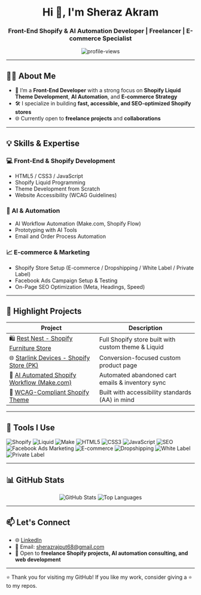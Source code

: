 <h1 align="center">Hi 👋, I'm Sheraz Akram</h1>
<h3 align="center">Front-End Shopify & AI Automation Developer | Freelancer | E-commerce Specialist</h3>

<p align="center">
  <img src="https://komarev.com/ghpvc/?username=MBA-17&label=Profile%20views&color=0e75b6&style=flat" alt="profile-views" />
</p>

---

## 🧑‍💻 About Me

- 💼 I’m a **Front-End Developer** with a strong focus on **Shopify Liquid Theme Development**, **AI Automation**, and **E-commerce Strategy**  
- 🛠️ I specialize in building **fast, accessible, and SEO-optimized Shopify stores**
- 🌐 Currently open to **freelance projects** and **collaborations**

---

## 💡 Skills & Expertise

### 💻 Front-End & Shopify Development
- HTML5 / CSS3 / JavaScript
- Shopify Liquid Programming
- Theme Development from Scratch
- Website Accessibility (WCAG Guidelines)

### 🤖 AI & Automation
- AI Workflow Automation (Make.com, Shopify Flow)
- Prototyping with AI Tools
- Email and Order Process Automation

### 📈 E-commerce & Marketing
- Shopify Store Setup (E-commerce / Dropshipping / White Label / Private Label)
- Facebook Ads Campaign Setup & Testing
- On-Page SEO Optimization (Meta, Headings, Speed)

---

## 📂 Highlight Projects

| Project | Description |
|--------|-------------|
| 🛍️ [Rest Nest - Shopify Furniture Store](#) | Full Shopify store built with custom theme & Liquid |
| 🌐 [Starlink Devices - Shopify Store (PK)](#) | Conversion-focused custom product page |
| 🤖 [AI Automated Shopify Workflow (Make.com)](#) | Automated abandoned cart emails & inventory sync |
| 🎨 [WCAG-Compliant Shopify Theme](#) | Built with accessibility standards (AA) in mind |

---

## 🔧 Tools I Use

![Shopify](https://img.shields.io/badge/-Shopify-7AB55C?style=flat-square&logo=shopify&logoColor=white)
![Liquid](https://img.shields.io/badge/-Liquid-E44D26?style=flat-square&logo=liquid&logoColor=white)
![Make](https://img.shields.io/badge/-Make.com-purple?style=flat-square)
![HTML5](https://img.shields.io/badge/-HTML5-E34F26?style=flat-square&logo=html5)
![CSS3](https://img.shields.io/badge/-CSS3-1572B6?style=flat-square&logo=css3)
![JavaScript](https://img.shields.io/badge/-JavaScript-F7DF1E?style=flat-square&logo=javascript&logoColor=black)
![SEO](https://img.shields.io/badge/-SEO-3E8E41?style=flat-square)
![Facebook Ads Marketing](https://img.shields.io/badge/-Facebook%20Ads-1877F2?style=flat-square&logo=facebook&logoColor=white)
![E-commerce](https://img.shields.io/badge/-E--commerce-blue?style=flat-square)
![Dropshipping](https://img.shields.io/badge/-Dropshipping-orange?style=flat-square)
![White Label](https://img.shields.io/badge/-White%20Label-teal?style=flat-square)
![Private Label](https://img.shields.io/badge/-Private%20Label-brown?style=flat-square)

---

## 📊 GitHub Stats

<p align="center">
  <img src="https://github-readme-stats.vercel.app/api?username=MBA-17&show_icons=true&theme=radical" alt="GitHub Stats" />
  <img src="https://github-readme-stats.vercel.app/api/top-langs/?username=MBA-17&layout=compact&theme=radical" alt="Top Languages" />
</p>

---

## 📫 Let's Connect

- 🌐 [LinkedIn](https://www.linkedin.com/in/sherazakram17)
- 📧 Email: sherazrajput68@gmail.com
- 💼 Open to **freelance Shopify projects, AI automation consulting, and web development**

---

⭐️ Thank you for visiting my GitHub! If you like my work, consider giving a ⭐ to my repos.
